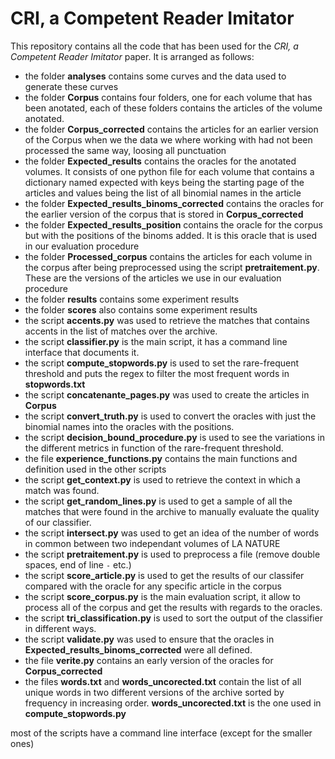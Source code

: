 # CRI, a Competent Reader Imitator

This repository contains all the code that has been used for the *CRI, a Competent Reader Imitator* paper.
It is arranged as follows:
+   the folder **analyses** contains some curves and the data used to generate these curves
+   the folder **Corpus** contains four folders, one for each volume that has been anotated,
    each of these folders contains the articles of the volume anotated.
+   the folder **Corpus_corrected** contains the articles for an earlier version of the Corpus when we
    the data we where working with had not been processed the same way, loosing all punctuation
+   the folder **Expected_results** contains the oracles for the anotated volumes. It consists of one
    python file for each volume that contains a dictionary named expected with keys 
    being the starting page of the articles and values being the list of all binomial names in the article
+   the folder **Expected_results_binoms_corrected** contains the oracles for the earlier version of the corpus
    that is stored in **Corpus_corrected**
+   the folder **Expected_results_position** contains the oracle for the corpus but with the positions of the binoms
    added. It is this oracle that is used in our evaluation procedure
+   the folder **Processed_corpus**  contains the articles for each volume in the corpus after being preprocessed
    using the script **pretraitement.py**. These are the versions of the articles we use in our evaluation procedure 
+   the folder **results** contains some experiment results
+   the folder **scores** also contains some experiment results
+   the script **accents.py** was used to retrieve the matches that contains accents in the list of matches over the
    archive.
+   the script **classifier.py** is the main script, it has a command line interface that documents it.
+   the script **compute_stopwords.py** is used to set the rare-frequent threshold and puts the regex to filter
    the most frequent words in **stopwords.txt**
+   the script **concatenante_pages.py** was used to create the articles in **Corpus**
+   the script **convert_truth.py** is used to convert the oracles with just the binomial names into the oracles
    with the positions.
+   the script **decision_bound_procedure.py** is used to see the variations in the different metrics in function
    of the rare-frequent threshold.
+   the file **experience_functions.py** contains the main functions and definition used in the other scripts
+   the script **get_context.py** is used to retrieve the context in which a match was found.
+   the script **get_random_lines.py** is used to get a sample of all the matches that were found in the archive
    to manually evaluate the quality of our classifier.
+   the script **intersect.py** was used to get an idea of the number of words in common between 
    two independant volumes of LA NATURE
+   the script **pretraitement.py** is used to preprocess a file (remove double spaces, end of line `-` etc.)
+   the script **score_article.py** is used to get the results of our classifer compared with the oracle for any
    specific article in the corpus
+   the script **score_corpus.py** is the main evaluation script, it allow to process all of the corpus and get the
    results with regards to the oracles.
+   the script **tri_classification.py** is used to sort the output of the classifier in different ways.
+   the script **validate.py** was used to ensure that the oracles in **Expected_results_binoms_corrected** were
    all defined.
+   the file **verite.py** contains an early version of the oracles for **Corpus_corrected**
+   the files **words.txt** and **words_uncorected.txt** contain the list of all unique words in two different
    versions of the archive sorted by frequency in increasing order. **words_uncorected.txt** is the one used in 
    **compute_stopwords.py**


most of the scripts have a command line interface (except for the smaller ones)
